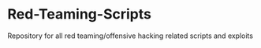 # Red-Teaming-Scripts
Repository for all red teaming/offensive hacking related scripts and exploits
